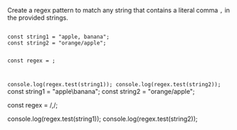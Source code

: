 Create a regex pattern to match
any string that contains a literal
comma `,` in the provided strings.

<codeblock language="javascript" type="exercise" testMode="fixedInput">
<code>
const string1 = "apple, banana";
const string2 = "orange/apple";

const regex = ;

console.log(regex.test(string1));
console.log(regex.test(string2));
</code>
<solution>
const string1 = "apple\banana";
const string2 = "orange/apple";

const regex = /\,/;

console.log(regex.test(string1));
console.log(regex.test(string2));
</solution>
</codeblock>

